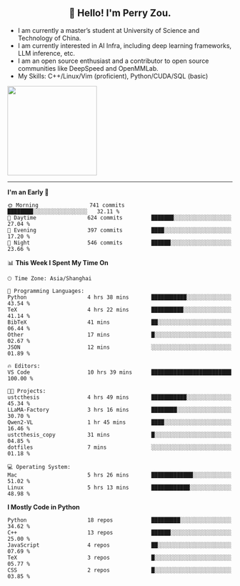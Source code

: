 <h2 align="center">👋 Hello! I'm Perry Zou.</h2>

- I am currently a master’s student at University of Science and Technology of China.
- I am currently interested in AI Infra, including deep learning frameworks, LLM inference, etc.
- I am an open source enthusiast and a contributor to open source communities like DeepSpeed and OpenMMLab.
- My Skills: C++/Linux/Vim (proficient), Python/CUDA/SQL (basic)

<img height=200 align="center" src="https://github-readme-stats.vercel.app/api?username=zonepg" />

-------

<!--START_SECTION:waka-->
**I'm an Early 🐤** 

```text
🌞 Morning                741 commits         ████████░░░░░░░░░░░░░░░░░   32.11 % 
🌆 Daytime                624 commits         ███████░░░░░░░░░░░░░░░░░░   27.04 % 
🌃 Evening                397 commits         ████░░░░░░░░░░░░░░░░░░░░░   17.20 % 
🌙 Night                  546 commits         ██████░░░░░░░░░░░░░░░░░░░   23.66 % 
```


📊 **This Week I Spent My Time On** 

```text
🕑︎ Time Zone: Asia/Shanghai

💬 Programming Languages: 
Python                   4 hrs 38 mins       ███████████░░░░░░░░░░░░░░   43.54 % 
TeX                      4 hrs 22 mins       ██████████░░░░░░░░░░░░░░░   41.14 % 
BibTeX                   41 mins             ██░░░░░░░░░░░░░░░░░░░░░░░   06.44 % 
Other                    17 mins             █░░░░░░░░░░░░░░░░░░░░░░░░   02.67 % 
JSON                     12 mins             ░░░░░░░░░░░░░░░░░░░░░░░░░   01.89 % 

🔥 Editors: 
VS Code                  10 hrs 39 mins      █████████████████████████   100.00 % 

🐱‍💻 Projects: 
ustcthesis               4 hrs 49 mins       ███████████░░░░░░░░░░░░░░   45.34 % 
LLaMA-Factory            3 hrs 16 mins       ████████░░░░░░░░░░░░░░░░░   30.70 % 
Qwen2-VL                 1 hr 45 mins        ████░░░░░░░░░░░░░░░░░░░░░   16.46 % 
ustcthesis_copy          31 mins             █░░░░░░░░░░░░░░░░░░░░░░░░   04.85 % 
dotfiles                 7 mins              ░░░░░░░░░░░░░░░░░░░░░░░░░   01.18 % 

💻 Operating System: 
Mac                      5 hrs 26 mins       █████████████░░░░░░░░░░░░   51.02 % 
Linux                    5 hrs 13 mins       ████████████░░░░░░░░░░░░░   48.98 % 
```

**I Mostly Code in Python** 

```text
Python                   18 repos            █████████░░░░░░░░░░░░░░░░   34.62 % 
C++                      13 repos            ██████░░░░░░░░░░░░░░░░░░░   25.00 % 
JavaScript               4 repos             ██░░░░░░░░░░░░░░░░░░░░░░░   07.69 % 
TeX                      3 repos             █░░░░░░░░░░░░░░░░░░░░░░░░   05.77 % 
CSS                      2 repos             █░░░░░░░░░░░░░░░░░░░░░░░░   03.85 % 
```




<!--END_SECTION:waka-->
